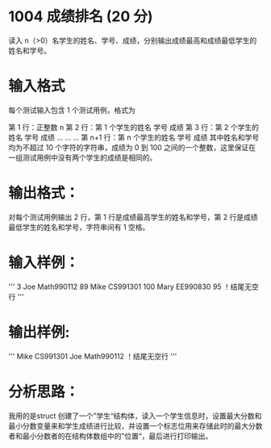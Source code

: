 #  1004 成绩排名 (20 分)
读入 n（>0）名学生的姓名、学号、成绩，分别输出成绩最高和成绩最低学生的姓名和学号。

# 输入格式
每个测试输入包含 1 个测试用例，格式为

第 1 行：正整数 n
第 2 行：第 1 个学生的姓名 学号 成绩
第 3 行：第 2 个学生的姓名 学号 成绩
  ... ... ...
第 n+1 行：第 n 个学生的姓名 学号 成绩
其中姓名和学号均为不超过 10 个字符的字符串，成绩为 0 到 100 之间的一个整数，这里保证在一组测试用例中没有两个学生的成绩是相同的。

# 输出格式：
对每个测试用例输出 2 行，第 1 行是成绩最高学生的姓名和学号，第 2 行是成绩最低学生的姓名和学号，字符串间有 1 空格。

# 输入样例：
'''
3
Joe Math990112 89
Mike CS991301 100
Mary EE990830 95
！结尾无空行
'''

# 输出样例:
'''
Mike CS991301
Joe Math990112
！结尾无空行
'''

# 分析思路：
我用的是struct 创建了一个”学生“结构体，读入一个学生信息时，设置最大分数和最小分数变量来和学生成绩进行比较，并设置一个标志位用来存储此时的最大分数者和最小分数者的在结构体数组中的”位置“，最后进行打印输出。
